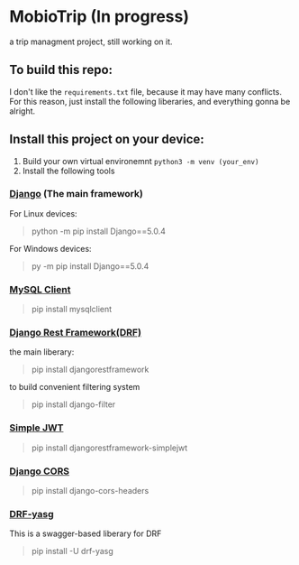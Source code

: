 # MobioTrip (In progress)
a trip managment project, still working on it.

## To build this repo:
I don't like the `requirements.txt` file, because it may have many conflicts.
For this reason, just install the following liberaries, and everything gonna be alright.

## Install this project on your device:
1. Build your own virtual environemnt `python3 -m venv (your_env)`
2. Install the following tools 

### [Django](https://www.djangoproject.com/)  (The main framework)
For Linux devices:
> python -m pip install Django==5.0.4

For Windows devices:
> py -m pip install Django==5.0.4

### [MySQL Client](https://pypi.org/project/mysqlclient/)
> pip install mysqlclient

### [Django Rest Framework(DRF)](https://www.django-rest-framework.org/)
the main liberary:
> pip install djangorestframework

to build convenient filtering system
> pip install django-filter

### [Simple JWT](https://django-rest-framework-simplejwt.readthedocs.io/en/latest/)
> pip install djangorestframework-simplejwt

### [Django CORS](https://pypi.org/project/django-cors-headers/)
> pip install django-cors-headers

### [DRF-yasg](https://github.com/axnsan12/drf-yasg/) 
This is a swagger-based liberary for DRF 
> pip install -U drf-yasg

